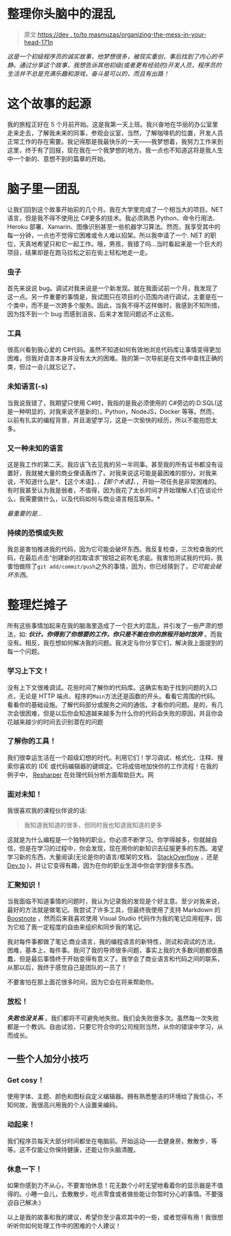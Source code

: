 # 整理你头脑中的混乱

> 原文:[https://dev . to/to masmuzas/organizing-the-mess-in-your-head-171n](https://dev.to/tomasmuzas/organizing-the-mess-in-your-head-171n)

*这是一个初级程序员的诚实故事，他梦想很多，被现实重创，事后找到了内心的平静。通过分享这个故事，我想告诉其他初级(或者更有经验的)开发人员，程序员的生活并不总是充满乐趣和游戏，奋斗是可以的，而且有出路！*

# [](#origins-of-this-story)这个故事的起源

我的旅程正好在 5 个月前开始。这是我第一天上班。我兴奋地在华丽的办公室里走来走去，了解我未来的同事，参观会议室，当然，了解咖啡机的位置，开发人员正常工作的存在需要。我记得那是我最快乐的一天——我梦想着，我努力工作来到这里，终于有了回报，现在我在一个我梦想的地方。我一点也不知道这将是我人生中一个新的、意想不到的篇章的开始。

# [](#origins-of-a-mess-in-my-head)脑子里一团乱

让我们回到这个故事开始前的几个月。我在大学里完成了一个相当大的项目。NET 语言，但是我不得不使用比 C#更多的技术。我必须熟悉 Python、命令行用法、Heroku 部署、Xamarin、图像识别甚至一些机器学习算法。然而，我享受其中的每一分钟，一点也不觉得它困难或令人难以招架。所以我申请了一个. NET 的职位，天真地希望只和它一起工作。哦，男孩，我错了吗...当时看起来是一个巨大的项目，结果却是在跑马拉松之前在街上轻松地走一走。

### [](#bugs)虫子

首先来说说 bug。调试对我来说是一个新发现。就在我面试前一个月，我发现了这一点。另一件重要的事情是，我试图只在项目的小范围内进行调试，主要是在一个类中，而不是一次跨多个服务。因此，当我不得不这样做时，我感到不知所措，因为找不到一个 bug 而感到沮丧，后来才发现问题远不止这些。

### [](#tools)工具

很高兴看到我心爱的 C#代码。虽然不知道如何有效地浏览代码库让事情变得更加困难，但我对语言本身并没有太大的困难。我的第一次导航是在文件中查找正确的类，但过一会儿就忘记了。

### [](#unknown-languages)未知语言(-s)

当我说我错了，我期望只使用 C#时，我指的是我必须使用的 C#旁边的:D:SQL(这是一种明显的，对我来说不是新的)，Python，NodeJS，Docker 等等。然而，以前有扎实的编程背景，并且渴望学习，这是一次愉快的经历，所以不能抱怨太多。

### [](#yet-another-unknown-language)又一种未知的语言

这是我工作的第二天。我应该飞去见我的另一半同事。甚至我的所有证书都没有设置好，我就被大量的商业俚语轰炸了。对我来说这可能是最困难的部分。对我来说，不知道什么是*、【这个术语】、*、【那个术语】、*，开始一项任务是非常困难的。有时我甚至认为我是弱者，不值得，因为我花了太长时间才开始理解人们在谈论什么，我需要做什么，以及代码如何与商业语言相互联系。*

*最重要的是...*

### [](#constant-fear-or-failure)持续的恐惧或失败

我总是害怕推进我的代码，因为它可能会破坏东西。我反复检查，三次检查我的代码，在最后点击“创建新的拉取请求”按钮之前吹毛求疵。我害怕测试我的代码，我害怕做除了`git add/commit/push`之外的事情，因为，你已经猜到了，*它可能会破坏东西*。

# [](#organizing-the-mess)整理烂摊子

所有这些事情加起来在我的脑海里造成了一个巨大的混乱，并引发了一些严肃的想法，如: ***伙计，你得到了你想要的工作，你只是不能在你的旅程开始时放弃*** 。而我没有。相反，我在想如何解决我的问题。我决定与你分享它们，解决我上面提到的每一个问题。

### [](#learn-the-context)学习上下文！

没有上下文很难调试。花些时间了解你的代码库。这确实有助于找到问题的入口点，无论是 HTTP 端点、程序的`Main`方法还是函数的开头。看看它周围的代码。看看你的基础设施。了解代码部分或服务之间的通信。才看你的问题。是的，有几次会很困难，但是以后你会知道越来越多为什么你的代码会失败的原因，并且你会花越来越少的时间去识别潜在的问题

### [](#get-to-know-your-tools)了解你的工具！

我们很幸运生活在一个超级幻想的时代。利用它们！学习调试、格式化、注释、搜索你喜欢的 IDE 或代码编辑器的键绑定。它将成倍地加快你的工作流程！在我的例子中， [Resharper](https://www.jetbrains.com/resharper/) 在处理代码分析方面帮助巨大。网

### [](#face-the-unknown)面对未知！

我很喜欢我的课程伙伴说的话:

> 我知道我知道的很多，但同时我也知道我知道的更多

这就是为什么编程是一个独特的职业。你必须不断学习。你学得越多，你就越自信，但是在学习的过程中，你会发现，现在用你的新知识去征服更多的东西。渴望学习新的东西，大量阅读(无论是你的语言/框架的文档， [StackOverflow](https://stackoverflow.com/) ，还是 [Dev.to](https://dev.to/) )，并让它变得有趣，因为在你的职业生涯中你会学到很多东西。

### [](#gather-the-knowledge)汇聚知识！

当我面临不知道事情的问题时，我认为记录我的发现是个好主意。至少对我来说，最好的方法就是做笔记。我尝试了许多工具，但最终我使用了支持 Markdown 的 [Boostnote](https://boostnote.io) ，然而后来我喜欢使用 Visual Studio 代码作为我的笔记应用程序，因为它给了我一定程度的自由来组织和同步我的笔记。

我对每件事都做了笔记:商业语言，我的编程语言的新特性，测试和调试的方法，困难，基本上，每件事。我问了我的导师很多问题，事实上我的大多数问题都很愚蠢，但是最后事情终于开始变得有意义了。我学会了商业语言和代码之间的联系，从那以后，我终于感觉自己是团队的一员了！

不要害怕在那上面花很多时间，因为它会在将来帮助你。

### [](#relax)**放松**！

***失败也没关系*** 。我们都将不可避免地失败。我们会失败很多次。虽然每一次失败都是一个教训。自由试验，只要它符合你的公司规则当然，从你的错误中学习，从而成长。

## [](#some-personal-bonus-tips)一些个人加分小技巧

### [](#get-cosy)Get cosy！

使用字体、主题、颜色和图标自定义编辑器。拥有熟悉整洁的环境给了我信心，不知何故，我很高兴用我的个人设置来编码。

### [](#get-moving)动起来！

我们程序员每天大部分时间都坐在电脑前。开始运动——去健身房，散散步，等等。这不仅能让你保持健康，还能让你头脑清醒。

### [](#take-a-break)休息一下！

如果你感到力不从心，不要害怕休息！花无数个小时无望地看着你的显示器是不值得的。小睡一会儿，去散散步，吃点零食或者做些能让你暂时分心的事情。不要强迫自己解决:)

以上是我的故事和我的建议，希望你至少喜欢其中的一些，或者觉得有用！我很想听听你如何处理工作中的困难的个人建议！